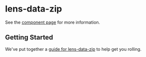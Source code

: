 # lens-data-zip

See the [component page](http://thelmanews.github.io/lens-data-zip) for more information.

## Getting Started

We've put together a [guide for lens-data-zip](http://www.polymer-project.org/docs/start/reusableelements.html) to help get you rolling.
